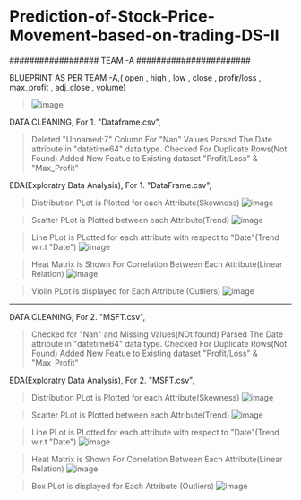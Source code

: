 # Prediction-of-Stock-Price-Movement-based-on-trading-DS-II

################## TEAM -A #######################

BLUEPRINT AS PER TEAM -A,( open , high , low , close , profir/loss , max_profit , adj_close , volume)

>![image](file:///home/kunal/Pictures/Screenshot%20from%202021-06-16%2000-07-34.png)


DATA CLEANING,
For 1. "Dataframe.csv",
>Deleted "Unnamed:7" Column For "Nan" Values
>Parsed The Date attribute in "datetime64" data type.
>Checked For Duplicate Rows(Not Found)
>Added New Featue to Existing dataset "Profit/Loss" & "Max_Profit"

EDA(Exploratry Data Analysis),
For 1. "DataFrame.csv",
>Distribution PLot is Plotted for each Attribute(Skewness)
> ![image](https://user-images.githubusercontent.com/80449168/122102751-65b5cf80-ce33-11eb-8867-21573c42321a.png)    

>Scatter PLot is Plotted between each Attribute(Trend)
>![image](https://user-images.githubusercontent.com/80449168/122102671-4cad1e80-ce33-11eb-9efc-57fb96b75c9d.png)
    
>Line PLot is PLotted for each attribute with respect to "Date"(Trend w.r.t "Date")
> ![image](https://user-images.githubusercontent.com/80449168/122102817-79f9cc80-ce33-11eb-952b-051352c0577a.png)

>Heat Matrix is Shown For Correlation Between Each Attribute(Linear Relation)
>![image](https://user-images.githubusercontent.com/80449168/122102898-90a02380-ce33-11eb-8106-94a9787e873b.png)

>Violin PLot is displayed for Each Attribute (Outliers)
>![image](https://user-images.githubusercontent.com/80449168/122102957-a57cb700-ce33-11eb-87f4-07ddb2f390ae.png)


*********************************************************************************************

DATA CLEANING,
For 2. "MSFT.csv",
>Checked for "Nan" and Missing Values(NOt found)
>Parsed The Date attribute in "datetime64" data type.
>Checked For Duplicate Rows(Not Found)
>Added New Featue to Existing dataset "Profit/Loss" & "Max_Profit"

EDA(Exploratry Data Analysis),
For 2. "MSFT.csv",
>Distribution PLot is Plotted for each Attribute(Skewness)
>![image](https://user-images.githubusercontent.com/80449168/122103004-b9c0b400-ce33-11eb-8aad-e322f91c4a84.png)

>Scatter PLot is Plotted between each Attribute(Trend)
>![image](https://user-images.githubusercontent.com/80449168/122103076-d4932880-ce33-11eb-8bda-4613de10f707.png)  

>Line PLot is PLotted for each attribute with respect to "Date"(Trend w.r.t "Date")
>![image](https://user-images.githubusercontent.com/80449168/122103148-ea085280-ce33-11eb-934c-38b54adaded7.png)

>Heat Matrix is Shown For Correlation Between Each Attribute(Linear Relation)
>![image](https://user-images.githubusercontent.com/80449168/122103238-060bf400-ce34-11eb-9a6d-aab3de5e5d97.png)

>Box PLot is displayed for Each Attribute (Outliers)
>![image](https://user-images.githubusercontent.com/80449168/122103320-1cb24b00-ce34-11eb-8dbc-7ce82fd01a15.png)

